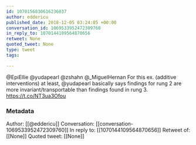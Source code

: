 ```yaml
---
id: 1070156830616236037
author: eddericu
published_date: 2018-12-05 03:24:05 +00:00
conversation_id: 1069533952472309760
in_reply_to: 1070144109564870656
retweet: None
quoted_tweet: None
type: tweet
tags:

---
```


@EpiEllie @yudapearl @zshahn @_MiguelHernan For this ex. (additive interventions) at least, @yudapearl basically says findings for rung 2 are more invariant/transportable than findings found in rung 3. https://t.co/NT3ua3Ofou

### Metadata

Author: [[@eddericu]]
Conversation: [[conversation-1069533952472309760]]
In reply to: [[1070144109564870656]]
Retweet of: [[None]]
Quoted tweet: [[None]]

